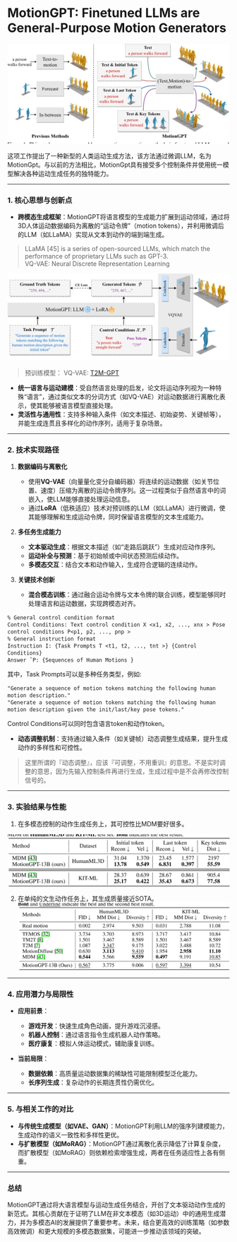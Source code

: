 # MotionGPT: Finetuned LLMs are General-Purpose Motion Generators

![](./assets/f1807dd8df0122f061b36dde20f43727_1_Figure_1_-941187505.png)

这项工作提出了一种新型的人类运动生成方法，该方法通过微调LLM，名为MotionGpt。与以前的方法相比，MotionGpt具有接受多个控制条件并使用统一模型解决各种运动生成任务的独特能力。

---

### **1. 核心思想与创新点**
- **跨模态生成框架**：MotionGPT将语言模型的生成能力扩展到运动领域，通过将3D人体运动数据编码为离散的“运动令牌”（motion tokens），并利用微调后的LLM（如LLaMA）实现从文本到动作的端到端生成。

> LLaMA [45] is a series of open-sourced LLMs, which match the performance of proprietary LLMs such as GPT-3.   
> VQ-VAE: Neural Discrete Representation Learning

![](./assets/f1807dd8df0122f061b36dde20f43727_3_Figure_2_162902944.png)

> 预训练模型：
VQ-VAE: [T2M-GPT](./88.md)

- **统一语言与运动建模**：受自然语言处理的启发，论文将运动序列视为一种特殊“语言”，通过类似文本的分词方式（如VQ-VAE）对运动数据进行离散化表示，使其能够被语言模型直接处理。
- **灵活性与通用性**：支持多种输入条件（如文本描述、初始姿势、关键帧等），并能生成连贯且多样化的动作序列，适用于复杂场景。

---

### **2. 技术实现路径**
1. **数据编码与离散化**  
   - 使用**VQ-VAE**（向量量化变分自编码器）将连续的运动数据（如关节位置、速度）压缩为离散的运动令牌序列。这一过程类似于自然语言中的词嵌入，使LLM能够直接处理运动信息。
   - 通过**LoRA**（低秩适应）技术对预训练的LLM（如LLaMA）进行微调，使其能够理解和生成运动令牌，同时保留语言模型的文本生成能力。

2. **多任务生成能力**  
   - **文本驱动生成**：根据文本描述（如“走路后跳跃”）生成对应动作序列。
   - **运动补全与预测**：基于初始帧或中间状态预测后续动作。
   - **多模态交互**：结合文本和动作输入，生成符合逻辑的连续动作。

3. **关键技术创新**  
   - **混合模态训练**：通过融合运动令牌与文本令牌的联合训练，模型能够同时处理语言和运动数据，实现跨模态对齐。

```
% General control condition format 
Control Conditions: Text control condition X <x1, x2, ..., xnx > Pose control conditions P<p1, p2, ..., pnp > 
% General instruction format 
Instruction I: {Task Prompts T <t1, t2, ..., tnt >} {Control Conditions}
Answer ˆP: {Sequences of Human Motions }
```

其中，Task Prompts可以是多种任务类型，例如:   
```
"Generate a sequence of motion tokens matching the following human motion description."
"Generate a sequence of motion tokens matching the following human motion description given the init/last/key pose tokens."
```

Control Conditions可以同时包含语言token和动作token。  

   - **动态调整机制**：支持通过输入条件（如关键帧）动态调整生成结果，提升生成动作的多样性和可控性。

> 这里所谓的『动态调整』，应该『可调整，不用重训』的意思。不是实时调整的意思，因为先输入控制条件再进行生成，生成过程中是不会再修改控制信号的。

---

### **3. 实验结果与性能**

1. 在多模态控制的动作生成任务上，其可控性比MDM要好很多。  

![](./assets/f1807dd8df0122f061b36dde20f43727_5_Table_1_-599489276.png)

2. 在单纯的文生动作任务上，其生成质量接近SOTA。
![](./assets/f1807dd8df0122f061b36dde20f43727_5_Table_2_-941187505.png)

---

### **4. 应用潜力与局限性**
- **应用前景**：  
  - **游戏开发**：快速生成角色动画，提升游戏沉浸感。
  - **机器人控制**：通过语言指令生成机器人动作策略。
  - **医疗康复**：模拟人体运动模式，辅助康复训练。
  
- **当前局限**：  
  - **数据依赖**：高质量运动数据集的稀缺性可能限制模型泛化能力。
  - **长序列生成**：复杂动作的长期连贯性仍需优化。

---

### **5. 与相关工作的对比**
- **与传统生成模型（如VAE、GAN）**：MotionGPT利用LLM的强序列建模能力，生成动作的语义一致性和多样性更优。
- **与扩散模型（如MoRAG）**：MotionGPT通过离散化表示降低了计算复杂度，而扩散模型（如MoRAG）则依赖检索增强生成，两者在任务适应性上各有侧重。

---

### **总结**
MotionGPT通过将大语言模型与运动生成任务结合，开创了文本驱动动作生成的新范式。其核心贡献在于证明了LLM在非文本模态（如3D运动）中的通用生成潜力，并为多模态AI的发展提供了重要参考。未来，结合更高效的训练策略（如参数高效微调）和更大规模的多模态数据集，可能进一步推动该领域的突破。